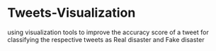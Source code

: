 # Tweets-Visualization
using visualization tools to improve the accuracy score of a tweet for classifying the respective tweets as Real disaster and Fake disaster
